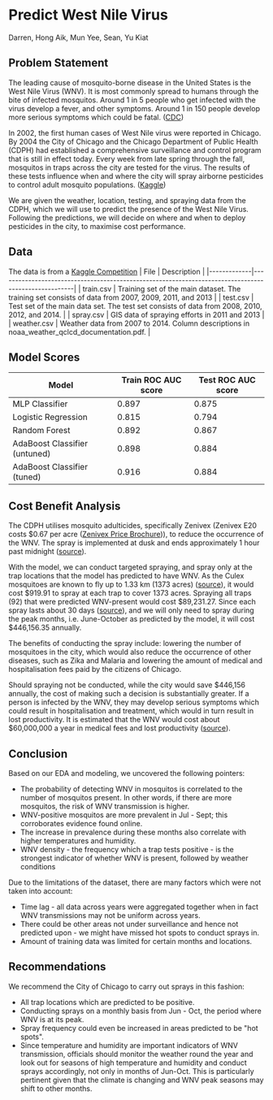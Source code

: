 # Predict West Nile Virus
 Darren, Hong Aik, Mun Yee, Sean, Yu Kiat
 
 Problem Statement
 ---
The leading cause of mosquito-borne disease in the United States is the West Nile Virus (WNV). It is most commonly spread to humans through the bite of infected mosquitos. Around 1 in 5 people who get infected with the virus develop a fever, and other symptoms. Around 1 in 150 people develop more serious symptoms which could be fatal. ([CDC](https://www.cdc.gov/westnile/index.html))

In 2002, the first human cases of West Nile virus were reported in Chicago. By 2004 the City of Chicago and the Chicago Department of Public Health (CDPH) had established a comprehensive surveillance and control program that is still in effect today. Every week from late spring through the fall, mosquitos in traps across the city are tested for the virus. The results of these tests influence when and where the city will spray airborne pesticides to control adult mosquito populations. ([Kaggle](https://www.kaggle.com/c/predict-west-nile-virus/))

We are given the weather, location, testing, and spraying data from the CDPH, which we will use to predict the presence of the West Nile Virus. Following the predictions, we will decide on where and when to deploy pesticides in the city, to maximise cost performance.
 
 Data
 ---
The data is from a [Kaggle Competition](https://www.kaggle.com/c/predict-west-nile-virus/)
| File        | Description                                                                                         |
|-------------|-----------------------------------------------------------------------------------------------------|
| train.csv   | Training set of the main dataset. The training set consists of data from 2007, 2009, 2011, and 2013 |
| test.csv    | Test set of the main data set. The test set consists of data from 2008, 2010, 2012, and 2014.       |
| spray.csv   | GIS data of spraying efforts in 2011 and 2013                                                       |
| weather.csv | Weather data from 2007 to 2014. Column descriptions in noaa_weather_qclcd_documentation.pdf.        |

 
 Model Scores
 ---
| Model                         | Train ROC AUC score | Test ROC AUC score |
|-------------------------------|---------------------|--------------------|
| MLP Classifier                | 0.897               | 0.875              |
| Logistic Regression           | 0.815               | 0.794              |
| Random Forest                 | 0.892               | 0.867              |
| AdaBoost Classifier (untuned) | 0.898               | 0.884              |
| AdaBoost Classifier (tuned)   | 0.916               | 0.884              |

 Cost Benefit Analysis
 ---
 The CDPH utilises mosquito adulticides, specifically Zenivex (Zenivex E20 costs $0.67 per acre ([Zenivex Price Brochure](../main/assets/2015-Zenivex-Pricing-Brochure.pdf))), to reduce the occurrence of the WNV. The spray is implemented at dusk and ends approximately 1 hour past midnight ([source](https://www.chicago.gov/city/en/depts/cdph/provdrs/healthy_communities/news/2020/august/city-to-spray-insecticide-thursday-to-kill-mosquitoes0.html)). 

With the model, we can conduct targeted spraying, and spray only at the trap locations that the model has predicted to have WNV. As the Culex mosquitoes are known to fly up to 1.33 km (1373 acres) ([source](https://www.ncbi.nlm.nih.gov/pmc/articles/PMC3278816/)), it would cost \$919.91 to spray at each trap to cover 1373 acres. Spraying all traps (92) that were predicted WNV-present would cost \$89,231.27. Since each spray lasts about 30 days ([source](https://www.callnorthwest.com/2019/05/how-long-does-a-mosquito-treatment-last/)), and we will only need to spray during the peak months, i.e. June-October as predicted by the model, it will cost \$446,156.35 annually.

The benefits of conducting the spray include: lowering the number of mosquitoes in the city, which would also reduce the occurrence of other diseases, such as Zika and Malaria and lowering the amount of medical and hospitalisation fees paid by the citizens of Chicago.

Should spraying not be conducted, while the city would save \$446,156 annually, the cost of making such a decision is substantially greater. If a person is infected by the WNV, they may develop serious symptoms which could result in hospitalisation and treatment, which would in turn result in lost productivity. It is estimated that the WNV would cost about \$60,000,000 a year in medical fees and lost productivity ([source](https://www.ncbi.nlm.nih.gov/pmc/articles/PMC3945683/)).

 Conclusion
 ---
 Based on our EDA and modeling, we uncovered the following pointers:
- The probability of detecting WNV in mosquitos is correlated to the number of mosquitos present. In other words, if there are more mosquitos, the risk of WNV transmission is higher.
- WNV-positive mosquitos are more prevalent in Jul - Sept; this corroborates evidence found online.
- The increase in prevalence during these months also correlate with higher temperatures and humidity.
- WNV density - the frequency which a trap tests positive - is the strongest indicator of whether WNV is present, followed by weather conditions

Due to the limitations of the dataset, there are many factors which were not taken into account:
- Time lag - all data across years were aggregated together when in fact WNV transmissions may not be uniform across years.
- There could be other areas not under surveillance and hence not predicted upon - we might have missed hot spots to conduct sprays in.
- Amount of training data was limited for certain months and locations.

 Recommendations
 ---
We recommend the City of Chicago to carry out sprays in this fashion:
- All trap locations which are predicted to be positive.
- Conducting sprays on a monthly basis from Jun - Oct, the period where WNV is at its peak.
- Spray frequency could even be increased in areas predicted to be "hot spots".
- Since temperature and humidity are important indicators of WNV transmission, officials should monitor the weather round the year and look out for seasons of high temperature and humidity and conduct sprays accordingly, not only in months of Jun-Oct. This is particularly pertinent given that the climate is changing and WNV peak seasons may shift to other months.
